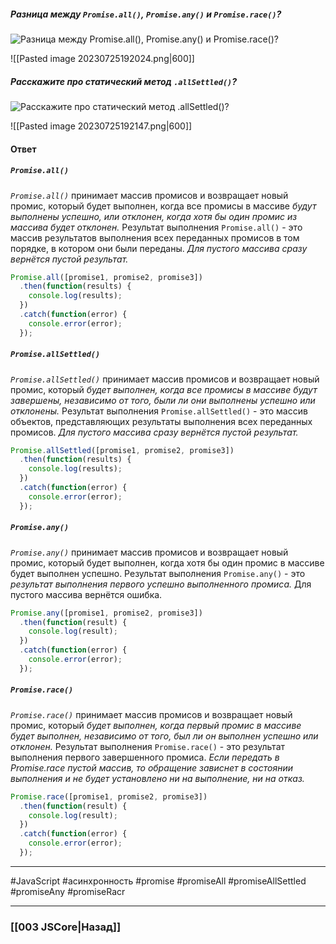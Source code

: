 ##### Разница между `Promise.all()`, `Promise.any()` и `Promise.race()`?
![Разница между `Promise.all()`, `Promise.any()` и `Promise.race()`?](https://youtu.be/XtQPrt8G0n8?t=782)

![[Pasted image 20230725192024.png|600]]

##### Расскажите про статический метод `.allSettled()`?
![Расскажите про статический метод `.allSettled()`?](https://youtu.be/trriSYNrHw4?t=896)

![[Pasted image 20230725192147.png|600]]

#### Ответ

##### `Promise.all()`

*`Promise.all()`* принимает массив промисов и возвращает новый промис, который будет выполнен, когда все промисы в массиве *будут выполнены успешно, или отклонен, когда хотя бы один промис из массива будет отклонен.* Результат выполнения `Promise.all()` - это массив результатов выполнения всех переданных промисов в том порядке, в котором они были переданы. *Для пустого массива сразу вернётся пустой результат.*

```javascript
Promise.all([promise1, promise2, promise3])
  .then(function(results) {
    console.log(results);
  })
  .catch(function(error) {
    console.error(error);
  });
```

##### `Promise.allSettled()`

*`Promise.allSettled()`* принимает массив промисов и возвращает новый промис, который *будет выполнен, когда все промисы в массиве будут завершены, независимо от того, были ли они выполнены успешно или отклонены.* Результат выполнения `Promise.allSettled()` - это массив объектов, представляющих результаты выполнения всех переданных промисов. *Для пустого массива сразу вернётся пустой результат.*

```javascript
Promise.allSettled([promise1, promise2, promise3])
  .then(function(results) {
    console.log(results);
  })
  .catch(function(error) {
    console.error(error);
  });
```

##### `Promise.any()`

*`Promise.any()`* принимает массив промисов и возвращает новый промис, который будет выполнен, когда хотя бы один промис в массиве будет выполнен успешно. Результат выполнения `Promise.any()` - это *результат выполнения первого успешно выполненного промиса.* Для пустого массива вернётся ошибка.

```javascript
Promise.any([promise1, promise2, promise3])
  .then(function(result) {
    console.log(result);
  })
  .catch(function(error) {
    console.error(error);
  });
```

##### `Promise.race()`

*`Promise.race()`* принимает массив промисов и возвращает новый промис, который *будет выполнен, когда первый промис в массиве будет выполнен, независимо от того, был ли он выполнен успешно или отклонен.* Результат выполнения `Promise.race()` - это результат выполнения первого завершенного промиса. *Если передать в Promise.race пустой массив, то обращение зависнет в состоянии выполнения и не будет установлено ни на выполнение, ни на отказ.*

```javascript
Promise.race([promise1, promise2, promise3])
  .then(function(result) {
    console.log(result);
  })
  .catch(function(error) {
    console.error(error);
  });
```

___
 #JavaScript #асинхронность #promise #promiseAll #promiseAllSettled #promiseAny #promiseRacr

___

### [[003 JSCore|Назад]]